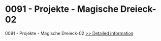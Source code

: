 # 0091 - Projekte - Magische Dreieck-02
0091 - Projekte - Magische Dreieck-02
[>> Detailed information](https://secure.shareit.com/shareit/product.html?productid=300910840&affiliateid=200057808)